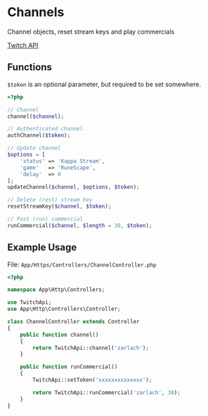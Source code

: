 # Channels

Channel objects, reset stream keys and play commercials

[Twitch API](https://github.com/justintv/Twitch-API/blob/master/channels.md)

## Functions

```$token``` is an optional parameter, but required to be set somewhere.

```php
<?php

// Channel
channel($channel);

// Authenticated channel
authChannel($token);

// Update channel
$options = [
    'status' => 'Kappa Stream',
    'game'   => 'RuneScape',
    'delay'  => 0
];
updateChannel($channel, $options, $token);

// Delete (rest) stream key
resetStreamKey($channel, $token);

// Post (run) commercial
runCommercial($channel, $length = 30, $token);
```
## Example Usage

File: ```App/Https/Controllers/ChannelController.php```

```php
<?php

namespace App\Http\Controllers;

use TwitchApi;
use App\Http\Controllers\Controller;

class ChannelController extends Controller
{
    public function channel()
    {
        return TwitchApi::channel('zarlach');
    }

    public function runCommercial()
    {
        TwitchApi::setToken('xxxxxxxxxxxxxx');

        return TwitchApi::runCommercial('zarlach', 30);
    }
}
```
